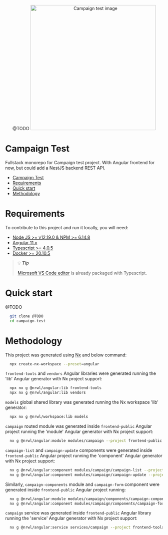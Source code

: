 <p align="center">
  @TODO
  <a href="https://campaign-test.nicolasmura.com">
    <img alt="Campaign test image" src="./apps/frontend-public/src/assets/icons/icon-384x384.png" width="400" />
  </a>
</p>

# Campaign Test

Fullstack monorepo for Campaign test project. With Angular frontend for now, but could add a NestJS backend REST API.

- [Campaign Test](#campaign-test)
- [Requirements](#requirements)
- [Quick start](#quick-start)
- [Methodology](#methodology)

# Requirements

To contribute to this project and run it locally, you will need:

* [Node JS >= v12.19.0 & NPM >= 6.14.8](https://nodejs.org/en)
* [Angular 11.x](https://angular.io)
* [Typescript >= 4.0.5](https://www.typescriptlang.org)
* [Docker >= 20.10.5](https://www.docker.com/)

> :bulb: **_Tip_**
>
> [Microsoft VS Code editor](https://code.visualstudio.com/) is already packaged with Typescript.

# Quick start

@TODO
```bash
  git clone @TODO
  cd campaign-test
```

# Methodology

This project was generated using [Nx](https://nx.dev) and below command:

```bash
  npx create-nx-workspace --preset=angular
```

`frontend-tools` and `vendors` Angular libraries were generated running the 'lib' Angular generator with Nx project support:

```bash
  npx nx g @nrwl/angular:lib frontend-tools
  npx nx g @nrwl/angular:lib vendors
```

`models` global shared library was generated running the Nx workspace 'lib' generator:

```bash
  npx nx g @nrwl/workspace:lib models
```

`campaign` routed module was generated inside `frontend-public` Angular project running the 'module' Angular generator with Nx project support:

```bash
  nx g @nrwl/angular:module modules/campaign --project frontend-public --routing true
```

`campaign-list` and `campaign-update` components were generated inside `frontend-public` Angular project running the 'component' Angular generator with Nx project support:

```bash
  nx g @nrwl/angular:component modules/campaign/campaign-list --project frontend-public
  nx g @nrwl/angular:component modules/campaign/campaign-update --project frontend-public
```

Similarly, `campaign-components` module and `campaign-form` component were generated inside `frontend-public` Angular project running:

```bash
  nx g @nrwl/angular:module modules/campaign/components/campaign-components --project frontend-public --flat true
  nx g @nrwl/angular:component modules/campaign/components/campaign-form --project frontend-public
```


`campaign` service was generated inside `frontend-public` Angular library running the 'service' Angular generator with Nx project support:

```bash
  nx g @nrwl/angular:service services/campaign --project frontend-tools --flat
```

